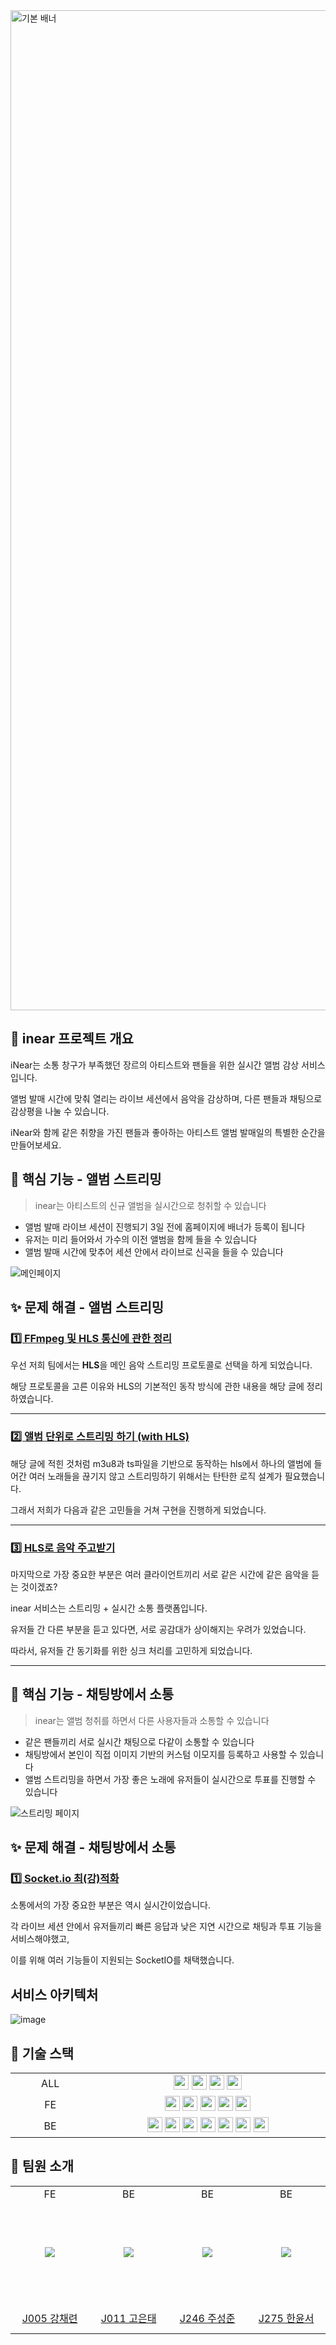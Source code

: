<img width="1600" alt="기본 배너" src="https://github.com/user-attachments/assets/a3969a94-850e-4a41-b588-d05f4386f752">

## 🎵 inear 프로젝트 개요

iNear는 소통 창구가 부족했던 장르의 아티스트와 팬들을 위한 실시간 앨범 감상 서비스입니다.

앨범 발매 시간에 맞춰 열리는 라이브 세션에서 음악을 감상하며, 다른 팬들과 채팅으로 감상평을 나눌 수 있습니다.

iNear와 함께 같은 취향을 가진 팬들과 좋아하는 아티스트 앨범 발매일의 특별한 순간을 만들어보세요.

## 🚀 핵심 기능 - 앨범 스트리밍

> inear는 아티스트의 신규 앨범을 실시간으로 청취할 수 있습니다

- 앨범 발매 라이브 세션이 진행되기 3일 전에 홈페이지에 배너가 등록이 됩니다
- 유저는 미리 들어와서 가수의 이전 앨범을 함께 들을 수 있습니다
- 앨범 발매 시간에 맞추어 세션 안에서 라이브로 신곡을 들을 수 있습니다

![메인페이지](https://github.com/user-attachments/assets/1fc35a46-09c1-4dff-b1a1-6b8aef0427e5)

## ✨ 문제 해결 - 앨범 스트리밍

### [1️⃣ FFmpeg 및 HLS 통신에 관한 정리](https://github.com/boostcampwm-2024/web18-inear/wiki/%F0%9F%9A%80-FFmpeg-%EB%B0%8F-HLS-%ED%86%B5%EC%8B%A0%EC%97%90-%EA%B4%80%ED%95%9C-%EC%A0%95%EB%A6%AC)

우선 저희 팀에서는 **HLS**을 메인 음악 스트리밍 프로토콜로 선택을 하게 되었습니다.

해당 프로토콜을 고른 이유와 HLS의 기본적인 동작 방식에 관한 내용을 해당 글에 정리하였습니다.

---

### [2️⃣ 앨범 단위로 스트리밍 하기 (with HLS)](<https://github.com/boostcampwm-2024/web18-inear/wiki/%F0%9F%9A%80-%EC%95%A8%EB%B2%94-%EB%8B%A8%EC%9C%84%EB%A1%9C-%EC%8A%A4%ED%8A%B8%EB%A6%AC%EB%B0%8D-%ED%95%98%EA%B8%B0-(with-HLS)>)

해당 글에 적힌 것처럼 m3u8과 ts파일을 기반으로 동작하는 hls에서 하나의 앨범에 들어간 여러 노래들을 끊기지 않고 스트리밍하기 위해서는 탄탄한 로직 설계가 필요했습니다.

그래서 저희가 다음과 같은 고민들을 거쳐 구현을 진행하게 되었습니다.

---

### [3️⃣ HLS로 음악 주고받기](https://github.com/boostcampwm-2024/web18-inear/wiki/%F0%9F%9A%80-HLS%EB%A1%9C-%EC%9D%8C%EC%95%85-%EC%A3%BC%EA%B3%A0%EB%B0%9B%EA%B8%B0)

마지막으로 가장 중요한 부분은 여러 클라이언트끼리 서로 같은 시간에 같은 음악을 듣는 것이겠죠?

inear 서비스는 스트리밍 + 실시간 소통 플랫폼입니다.

유저들 간 다른 부분을 듣고 있다면, 서로 공감대가 상이해지는 우려가 있었습니다.

따라서, 유저들 간 동기화를 위한 싱크 처리를 고민하게 되었습니다.

---

## 🚀 핵심 기능 - 채팅방에서 소통

> inear는 앨범 청취를 하면서 다른 사용자들과 소통할 수 있습니다

- 같은 팬들끼리 서로 실시간 채팅으로 다같이 소통할 수 있습니다
- 채팅방에서 본인이 직접 이미지 기반의 커스텀 이모지를 등록하고 사용할 수 있습니다
- 앨범 스트리밍을 하면서 가장 좋은 노래에 유저들이 실시간으로 투표를 진행할 수 있습니다

![스트리밍 페이지](https://github.com/user-attachments/assets/ab132c48-26b4-4d69-8be0-3e045d2a2688)

## ✨ 문제 해결 - 채팅방에서 소통

### [1️⃣ Socket.io 최(강)적화](<https://github.com/boostcampwm-2024/web18-inear/wiki/%F0%9F%9A%80-Socket.io-%EC%B5%9C(%EA%B0%95)%EC%A0%81%ED%99%94>)

소통에서의 가장 중요한 부분은 역시 실시간이었습니다.

각 라이브 세션 안에서 유저들끼리 빠른 응답과 낮은 지연 시간으로 채팅과 투표 기능을 서비스해야했고,

이를 위해 여러 기능들이 지원되는 SocketIO를 채택했습니다.

## 서비스 아키텍처

![image](https://github.com/user-attachments/assets/d829fa2f-b422-48e6-acf7-3c229a6091e6)

## 🚀 기술 스택

<markdown-accessiblity-table data-catalyst=""><table>

  <tbody>
    <tr>
      <td align="center" width="160px">ALL</td>
      <td align="center" width="560px">
        <img src="https://img.shields.io/badge/Typescript-3178C6?style=for-the-badge&logo=typescript&logoColor=white" height="24px"/>
        <img src="https://img.shields.io/badge/Node.js-5FA04E?style=for-the-badge&logo=node.js&logoColor=white" height="24px"/>
        <img src="https://img.shields.io/badge/socket.io-010101?style=for-the-badge&logo=socket.io&logoColor=white" height="24px"/>
        <img src="https://img.shields.io/badge/HLS.JS-black?style=for-the-badge&logoColor=white" height="24px"/>
      </td>
    </tr>
    <tr>
      <td align="center" width="160px">FE</td>
      <td align="center" width="560px">
        <img src="https://img.shields.io/badge/React-61DAFB?style=for-the-badge&logo=react&logoColor=white" height="24px"/>
        <img src="https://img.shields.io/badge/tailwindcss-06B6D4?style=for-the-badge&logo=tailwindcss&logoColor=white" height="24px"/>
        <img src="https://img.shields.io/badge/reactquery-FF4154?style=for-the-badge&logo=reactquery&logoColor=white" height="24px"/>
        <img src="https://img.shields.io/badge/vite-646CFF?style=for-the-badge&logo=vite&logoColor=white" height="24px"/>
        <img src="https://img.shields.io/badge/zustand-443f39?style=for-the-badge&logo=zustand&logoColor=white" height="24px"/>
      </td>
    </tr>
    <tr>
      <td align="center" width="160px">BE</td>
      <td align="center" width="560px">
        <img src="https://img.shields.io/badge/nest.js-E0234E?style=for-the-badge&logo=nestjs&logoColor=white" height="24px"/>
        <img src="https://img.shields.io/badge/typeorm-FE0803?style=for-the-badge&logo=typeorm&logoColor=white" height="24px"/>
        <img src="https://img.shields.io/badge/ffmpeg-007808?style=for-the-badge&logo=ffmpeg&logoColor=white" height="24px"/>
        <img src="https://img.shields.io/badge/redis-FF4438?style=for-the-badge&logo=redis&logoColor=white" height="24px"/>
        <img src="https://img.shields.io/badge/MySql-4479A1?style=for-the-badge&logo=MySql&logoColor=white" height="24px"/>
        <img src="https://img.shields.io/badge/docker-2496ED?style=for-the-badge&logo=docker&logoColor=white" height="24px"/>
        <img src="https://img.shields.io/badge/nginx-009639?style=for-the-badge&logo=nginx&logoColor=white" height="24px"/>
      </td>
    </tr>
  </tr>
   
</tbody></table></markdown-accessiblity-table>

## 💪 팀원 소개

<markdown-accessiblity-table data-catalyst=""><table>

  <tbody>
    <tr>
    <td align="center" width="160px">FE</td>
    <td align="center" width="160px">BE</td>
    <td align="center" width="160px">BE</td>
    <td align="center" width="160px">BE</td>
  </tr>
    <tr height="160px">
    <td align="center" width="160px">
      <a href="https://github.com/chaeryeon823"><img src="https://avatars.githubusercontent.com/u/87600308?v=4" style="max-width: 100%;"></a>
    </td>
    <td align="center" width="160px">
      <a href="https://github.com/Kontae"><img src="https://avatars.githubusercontent.com/u/91358761?v=4" style="max-width: 100%;"></a>
    </td> 
    <td align="center" width="160px">
      <a href="https://github.com/rdyjun"><img src="https://avatars.githubusercontent.com/u/45596014?v=4" style="max-width: 100%;"></a>
    </td>
    <td align="center" width="160px">
      <a href="https://github.com/yoonseo-han"><img src="https://avatars.githubusercontent.com/u/51229971?v=4" style="max-width: 100%;"></a>
    </td>
  </tr>
  <tr height="50px">
    <td align="center" width="160px">
      <a href="https://github.com/chaeryeon823">J005 강채련</a>
    </td>
    <td align="center" width="160px">
      <a href="https://github.com/Kontae">J011 고은태</a>
    </td>
    <td align="center" width="160px">
      <a href="https://github.com/rdyjun">J246 주성준</a>
    </td>
    <td align="center" width="160px">
      <a href="https://github.com/yoonseo-han">J275 한윤서</a>
    </td>
  </tr>
</tbody></table></markdown-accessiblity-table>
